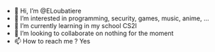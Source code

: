 - 👋 Hi, I’m @ELoubatiere
- 👀 I’m interested in programming, security, games, music, anime, ...
- 🌱 I’m currently learning in my school CS2I
- 💞️ I’m looking to collaborate on nothing for the moment
- 📫 How to reach me ? Yes

<!---
ELoubatiere/ELoubatiere is a ✨ special ✨ repository because its `README.md` (this file) appears on your GitHub profile.
You can click the Preview link to take a look at your changes.
--->
